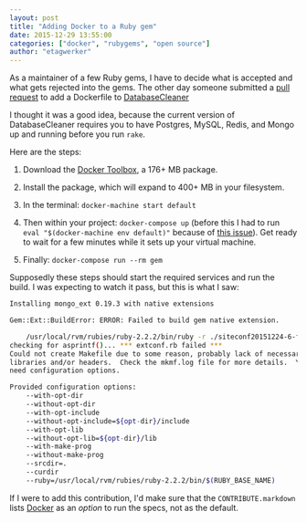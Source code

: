 ```yaml
---
layout: post
title: "Adding Docker to a Ruby gem"
date: 2015-12-29 13:55:00
categories: ["docker", "rubygems", "open source"]
author: "etagwerker"
---
```


As a maintainer of a few Ruby gems, I have to decide what is accepted and what gets rejected into the gems. The other day someone submitted a [pull request](https://github.com/DatabaseCleaner/database_cleaner/pull/384) to add a Dockerfile to [DatabaseCleaner](https://github.com/DatabaseCleaner/database_cleaner)

I thought it was a good idea, because the current version of DatabaseCleaner requires you to have Postgres, MySQL, Redis, and Mongo up and running before you run `rake`.

Here are the steps:

1. Download the [Docker Toolbox](https://www.docker.com/docker-toolbox), a 176+ MB package.

2. Install the package, which will expand to 400+ MB in your filesystem.

3. In the terminal: `docker-machine start default`

4. Then within your project: `docker-compose up` (before this I had to run `eval "$(docker-machine env default)"` because of [this issue](https://github.com/docker/compose/issues/2180#issuecomment-147766435)). Get ready to wait for a few minutes while it sets up your virtual machine.

5. Finally: `docker-compose run --rm gem`

<!--more-->

Supposedly these steps should start the required services and run the build. I was expecting to watch it pass, but this is what I saw:

```bash
Installing mongo_ext 0.19.3 with native extensions

Gem::Ext::BuildError: ERROR: Failed to build gem native extension.

    /usr/local/rvm/rubies/ruby-2.2.2/bin/ruby -r ./siteconf20151224-6-fhvc98.rb extconf.rb
checking for asprintf()... *** extconf.rb failed ***
Could not create Makefile due to some reason, probably lack of necessary
libraries and/or headers.  Check the mkmf.log file for more details.  You may
need configuration options.

Provided configuration options:
	--with-opt-dir
	--without-opt-dir
	--with-opt-include
	--without-opt-include=${opt-dir}/include
	--with-opt-lib
	--without-opt-lib=${opt-dir}/lib
	--with-make-prog
	--without-make-prog
	--srcdir=.
	--curdir
	--ruby=/usr/local/rvm/rubies/ruby-2.2.2/bin/$(RUBY_BASE_NAME)
```

If I were to add this contribution, I'd make sure that the `CONTRIBUTE.markdown` lists [Docker](https://www.docker.com) as an _option_ to run the specs, not as the default.
